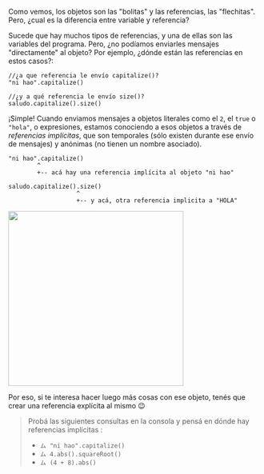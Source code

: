 Como vemos, los objetos son las "bolitas" y las referencias, las "flechitas". Pero, ¿cual es la diferencia entre variable y referencia?

Sucede que hay muchos tipos de referencias, y una de ellas son las variables del programa. Pero, ¿no podíamos enviarles mensajes "directamente" al objeto? Por ejemplo, ¿dónde están las referencias en estos casos?: 

```wollok
//¿a que referencia le envío capitalize()?
"ni hao".capitalize() 

//¿y a qué referencia le envío size()?
saludo.capitalize().size()
```

¡Simple! Cuando enviamos mensajes a objetos literales como el `2`, el `true` o `"hola"`, o expresiones, estamos conociendo a esos objetos a través de _referencias implícitas_, que son temporales (sólo existen durante ese envío de mensajes) y anónimas (no tienen un nombre asociado).

```wollok
"ni hao".capitalize() 
        ^
        +-- acá hay una referencia implícita al objeto "ni hao"

saludo.capitalize().size()
                   ^
                   +-- y acá, otra referencia implicita a "HOLA"
```


<img src="https://github.com/pdep-utn/mumuki-guia-wollok-referencias/raw/master/assets/referenciaImplicita.png" width="350"/>


Por eso, si te interesa hacer luego más cosas con ese objeto, tenés que crear una referencia explícita al mismo :wink:

> Probá las siguientes consultas en la consola y pensá en dónde hay referencias implícitas :
> 
> * `ム "ni hao".capitalize()`
> * `ム 4.abs().squareRoot()`
> * `ム (4 + 8).abs()`


